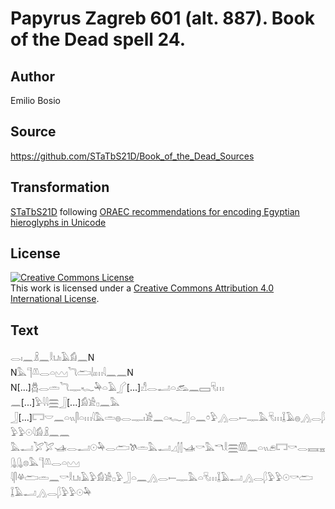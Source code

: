 # Papyrus Zagreb 601 (alt. 887). Book of the Dead spell 24.

## Author 

Emilio Bosio

## Source 

https://github.com/STaTbS21D/Book_of_the_Dead_Sources

## Transformation 

[STaTbS21D](https://statbs21d.github.io/) following [ORAEC recommendations for encoding Egyptian hieroglyphs in Unicode](https://github.com/oraec/recommendations-encoding-hieroglyphs)

## License 

<a rel="license" href="http://creativecommons.org/licenses/by/4.0/"><img alt="Creative Commons License" style="border-width:0" src="https://i.creativecommons.org/l/by/4.0/88x31.png" /></a><br />This work is licensed under a <a rel="license" href="http://creativecommons.org/licenses/by/4.0/">Creative Commons Attribution 4.0 International License</a>.

## Text 

<hiero><rubrum>𓂋𓏤𓈖𓏎𓈖𓎛𓂓𓏤𓄿𓀁𓈖</rubrum>N<br>
N𓅓𓊹𓌨𓂋𓏏𓈉𓆓𓂧𓌃𓏤𓏥𓇋𓈖𓈖N<br>
N[...]𓆣𓂋𓏛𓆓𓊃𓆑𓅆𓏏𓄿𓂾[...]𓀭𓂋𓂝𓏏𓃹𓈖𓈙𓄛𓏥<br>
𓈖[...]𓅱𓇋𓇋𓈗𓃀[...]𓀁𓀀𓊪𓈖𓅓<br>
𓃀[...]𓉐𓎟𓈖𓏏𓏭𓋴𓏏𓏥𓇋𓅓𓏛𓐍𓂋𓊃𓏤𓀀𓈖𓏏𓆑𓃀𓏏𓈖𓏌𓅱𓂻𓂋𓍿𓊃𓅓𓄛𓏥𓆼𓄿𓐍𓂻𓂋𓆄𓅱𓅱𓇳𓇋𓀁𓏎𓈖𓈖<br>
𓅓𓂝𓅯𓅯𓊛𓂋𓂝𓇳𓅆𓂋𓂧𓌗𓏛𓅓𓂝𓈎𓂭𓂭𓊛𓎡𓅓𓎔𓎛𓈗𓏃𓈖𓏏𓏭𓂉𓉐𓎡𓂋𓈘𓈇𓊮𓊮𓊖𓅓𓊹𓌨𓂋𓏏𓈉<br>
𓇋𓋴𓋬𓂧𓏛𓈖𓎡𓎛𓂓𓏤𓄿𓅱𓀁𓀀𓊪𓅱𓃀𓏏𓈖𓂻𓂋𓍿𓊃𓅓𓏏𓄛𓏥𓆼𓄿𓂝𓂻𓂋𓆄𓅱𓅱𓇳𓎡𓂧<br>
𓆼𓄿𓂝𓂻𓂋𓆄𓅱𓅱𓇳𓅆</hiero>